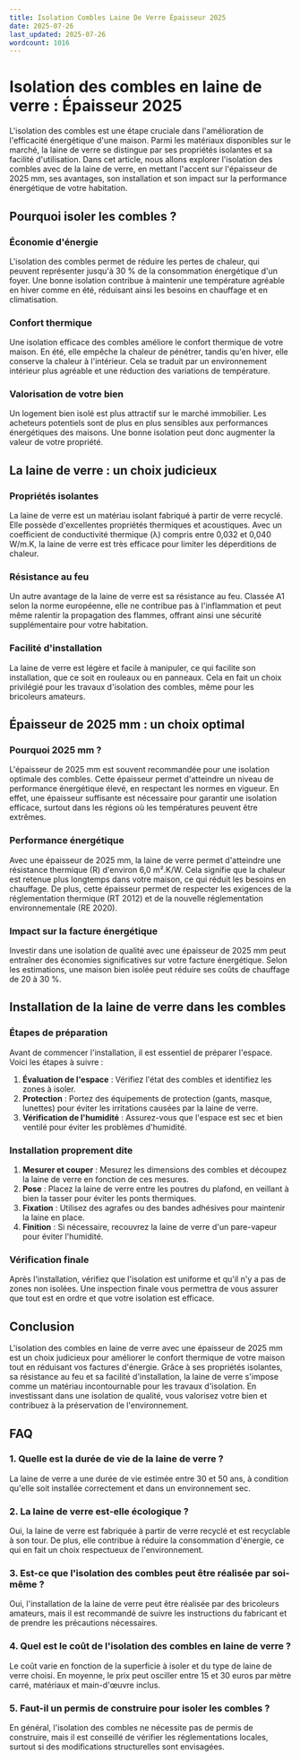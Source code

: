 ```yaml
---
title: Isolation Combles Laine De Verre Épaisseur 2025
date: 2025-07-26
last_updated: 2025-07-26
wordcount: 1016
---
```


# Isolation des combles en laine de verre : Épaisseur 2025

L'isolation des combles est une étape cruciale dans l'amélioration de l'efficacité énergétique d'une maison. Parmi les matériaux disponibles sur le marché, la laine de verre se distingue par ses propriétés isolantes et sa facilité d'utilisation. Dans cet article, nous allons explorer l'isolation des combles avec de la laine de verre, en mettant l'accent sur l'épaisseur de 2025 mm, ses avantages, son installation et son impact sur la performance énergétique de votre habitation.

## Pourquoi isoler les combles ?

### Économie d'énergie

L'isolation des combles permet de réduire les pertes de chaleur, qui peuvent représenter jusqu'à 30 % de la consommation énergétique d'un foyer. Une bonne isolation contribue à maintenir une température agréable en hiver comme en été, réduisant ainsi les besoins en chauffage et en climatisation.

### Confort thermique

Une isolation efficace des combles améliore le confort thermique de votre maison. En été, elle empêche la chaleur de pénétrer, tandis qu'en hiver, elle conserve la chaleur à l'intérieur. Cela se traduit par un environnement intérieur plus agréable et une réduction des variations de température.

### Valorisation de votre bien

Un logement bien isolé est plus attractif sur le marché immobilier. Les acheteurs potentiels sont de plus en plus sensibles aux performances énergétiques des maisons. Une bonne isolation peut donc augmenter la valeur de votre propriété.

## La laine de verre : un choix judicieux

### Propriétés isolantes

La laine de verre est un matériau isolant fabriqué à partir de verre recyclé. Elle possède d'excellentes propriétés thermiques et acoustiques. Avec un coefficient de conductivité thermique (λ) compris entre 0,032 et 0,040 W/m.K, la laine de verre est très efficace pour limiter les déperditions de chaleur.

### Résistance au feu

Un autre avantage de la laine de verre est sa résistance au feu. Classée A1 selon la norme européenne, elle ne contribue pas à l'inflammation et peut même ralentir la propagation des flammes, offrant ainsi une sécurité supplémentaire pour votre habitation.

### Facilité d'installation

La laine de verre est légère et facile à manipuler, ce qui facilite son installation, que ce soit en rouleaux ou en panneaux. Cela en fait un choix privilégié pour les travaux d'isolation des combles, même pour les bricoleurs amateurs.

## Épaisseur de 2025 mm : un choix optimal

### Pourquoi 2025 mm ?

L'épaisseur de 2025 mm est souvent recommandée pour une isolation optimale des combles. Cette épaisseur permet d'atteindre un niveau de performance énergétique élevé, en respectant les normes en vigueur. En effet, une épaisseur suffisante est nécessaire pour garantir une isolation efficace, surtout dans les régions où les températures peuvent être extrêmes.

### Performance énergétique

Avec une épaisseur de 2025 mm, la laine de verre permet d'atteindre une résistance thermique (R) d'environ 6,0 m².K/W. Cela signifie que la chaleur est retenue plus longtemps dans votre maison, ce qui réduit les besoins en chauffage. De plus, cette épaisseur permet de respecter les exigences de la réglementation thermique (RT 2012) et de la nouvelle réglementation environnementale (RE 2020).

### Impact sur la facture énergétique

Investir dans une isolation de qualité avec une épaisseur de 2025 mm peut entraîner des économies significatives sur votre facture énergétique. Selon les estimations, une maison bien isolée peut réduire ses coûts de chauffage de 20 à 30 %.

## Installation de la laine de verre dans les combles

### Étapes de préparation

Avant de commencer l'installation, il est essentiel de préparer l'espace. Voici les étapes à suivre :

1. **Évaluation de l'espace** : Vérifiez l'état des combles et identifiez les zones à isoler.
2. **Protection** : Portez des équipements de protection (gants, masque, lunettes) pour éviter les irritations causées par la laine de verre.
3. **Vérification de l'humidité** : Assurez-vous que l'espace est sec et bien ventilé pour éviter les problèmes d'humidité.

### Installation proprement dite

1. **Mesurer et couper** : Mesurez les dimensions des combles et découpez la laine de verre en fonction de ces mesures.
2. **Pose** : Placez la laine de verre entre les poutres du plafond, en veillant à bien la tasser pour éviter les ponts thermiques.
3. **Fixation** : Utilisez des agrafes ou des bandes adhésives pour maintenir la laine en place.
4. **Finition** : Si nécessaire, recouvrez la laine de verre d'un pare-vapeur pour éviter l'humidité.

### Vérification finale

Après l'installation, vérifiez que l'isolation est uniforme et qu'il n'y a pas de zones non isolées. Une inspection finale vous permettra de vous assurer que tout est en ordre et que votre isolation est efficace.

## Conclusion

L'isolation des combles en laine de verre avec une épaisseur de 2025 mm est un choix judicieux pour améliorer le confort thermique de votre maison tout en réduisant vos factures d'énergie. Grâce à ses propriétés isolantes, sa résistance au feu et sa facilité d'installation, la laine de verre s'impose comme un matériau incontournable pour les travaux d'isolation. En investissant dans une isolation de qualité, vous valorisez votre bien et contribuez à la préservation de l'environnement.

## FAQ

### 1. Quelle est la durée de vie de la laine de verre ?

La laine de verre a une durée de vie estimée entre 30 et 50 ans, à condition qu'elle soit installée correctement et dans un environnement sec.

### 2. La laine de verre est-elle écologique ?

Oui, la laine de verre est fabriquée à partir de verre recyclé et est recyclable à son tour. De plus, elle contribue à réduire la consommation d'énergie, ce qui en fait un choix respectueux de l'environnement.

### 3. Est-ce que l'isolation des combles peut être réalisée par soi-même ?

Oui, l'installation de la laine de verre peut être réalisée par des bricoleurs amateurs, mais il est recommandé de suivre les instructions du fabricant et de prendre les précautions nécessaires.

### 4. Quel est le coût de l'isolation des combles en laine de verre ?

Le coût varie en fonction de la superficie à isoler et du type de laine de verre choisi. En moyenne, le prix peut osciller entre 15 et 30 euros par mètre carré, matériaux et main-d'œuvre inclus.

### 5. Faut-il un permis de construire pour isoler les combles ?

En général, l'isolation des combles ne nécessite pas de permis de construire, mais il est conseillé de vérifier les réglementations locales, surtout si des modifications structurelles sont envisagées.